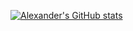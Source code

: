 [![Alexander's GitHub stats](https://github-readme-stats.vercel.app/api?username=alexander-soare)](https://github.com/anuraghazra/github-readme-stats)
